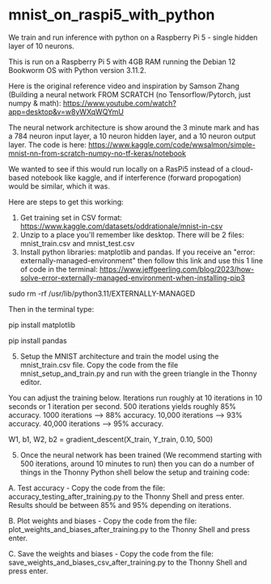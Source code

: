 # mnist_on_raspi5_with_python
We train and run inference with python on a Raspberry Pi 5 - single hidden layer of 10 neurons.

This is run on a Raspberry Pi 5 with 4GB RAM running the Debian 12 Bookworm OS with Python version 3.11.2. 

Here is the original reference video and inspiration by Samson Zhang (Building a neural network FROM SCRATCH (no Tensorflow/Pytorch, just numpy & math): https://www.youtube.com/watch?app=desktop&v=w8yWXqWQYmU

The neural network architecture is show around the 3 minute mark and has a 784 neuron input layer, a 10 neuron hidden layer, and a 10 neuron output layer. The code is here: https://www.kaggle.com/code/wwsalmon/simple-mnist-nn-from-scratch-numpy-no-tf-keras/notebook

We wanted to see if this would run locally on a RasPi5 instead of a cloud-based notebook like kaggle, and if interference (forward propogation) would be similar, which it was. 

Here are steps to get this working:
1. Get training set in CSV format: https://www.kaggle.com/datasets/oddrationale/mnist-in-csv
2. Unzip to a place you'll remember like desktop. There will be 2 files: mnist_train.csv and mnist_test.csv
3. Install python libraries: matplotlib and pandas. If you receive an "error: externally-managed-environment" then follow this link and use this 1 line of code in the terminal:
https://www.jeffgeerling.com/blog/2023/how-solve-error-externally-managed-environment-when-installing-pip3

sudo rm -rf /usr/lib/python3.11/EXTERNALLY-MANAGED

Then in the terminal type:

pip install matplotlib

pip install pandas

5. Setup the MNIST architecture and train the model using the mnist_train.csv file. Copy the code from the file mnist_setup_and_train.py and run with the green triangle in the Thonny editor.

You can adjust the training below. Iterations run roughly at 10 iterations in 10 seconds or 1 iteration per second. 500 iterations yields roughly 85% accuracy. 1000 iterations --> 88% accuracy. 10,000 iterations --> 93% accuracy. 40,000 iterations --> 95% accuracy. 

W1, b1, W2, b2 = gradient_descent(X_train, Y_train, 0.10, 500)

5. Once the neural network has been trained (We recommend starting with 500 iterations, around 10 minutes to run) then you can do a number of things in the Thonny Python shell below the setup and training code:
   
  A. Test accuracy - Copy the code from the file: accuracy_testing_after_training.py to the Thonny Shell and press enter. Results should be between 85% and 95% depending on iterations.
  
  B. Plot weights and biases - Copy the code from the file: plot_weights_and_biases_after_training.py to the Thonny Shell and press enter.
  
  C. Save the weights and biases - Copy the code from the file: save_weights_and_biases_csv_after_training.py to the Thonny Shell and press enter.


   

